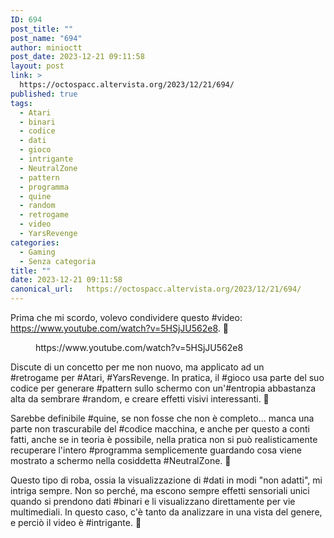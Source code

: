 ```yaml
---
ID: 694
post_title: ""
post_name: "694"
author: minioctt
post_date: 2023-12-21 09:11:58
layout: post
link: >
  https://octospacc.altervista.org/2023/12/21/694/
published: true
tags:
  - Atari
  - binari
  - codice
  - dati
  - gioco
  - intrigante
  - NeutralZone
  - pattern
  - programma
  - quine
  - random
  - retrogame
  - video
  - YarsRevenge
categories:
  - Gaming
  - Senza categoria
title: ""
date: 2023-12-21 09:11:58
canonical_url:   https://octospacc.altervista.org/2023/12/21/694/
---
```

<!-- wp:paragraph -->
<p>Prima che mi scordo, volevo condividere questo #video: <a href="https://www.youtube.com/watch?v=5HSjJU562e8">https://www.youtube.com/watch?v=5HSjJU562e8</a>. 🎥</p>
<!-- /wp:paragraph -->

<!-- wp:paragraph -->
<p></p>
<!-- /wp:paragraph -->

<!-- wp:embed {"url":"https://www.youtube.com/watch?v=5HSjJU562e8","providerNameSlug":"youtube","responsive":true} -->
<figure class="wp-block-embed is-provider-youtube wp-block-embed-youtube"><div class="wp-block-embed__wrapper">
https://www.youtube.com/watch?v=5HSjJU562e8
</div></figure>
<!-- /wp:embed -->

<!-- wp:paragraph -->
<p></p>
<!-- /wp:paragraph -->

<!-- wp:paragraph -->
<p>Discute di un concetto per me non nuovo, ma applicato ad un <br>#retrogame per #Atari, #YarsRevenge. In pratica, il #gioco usa parte del suo codice per generare #pattern sullo schermo con un'#entropia abbastanza alta da sembrare #random, e creare effetti visivi interessanti. 🎇</p>
<!-- /wp:paragraph -->

<!-- wp:paragraph -->
<p>Sarebbe definibile #quine, se non fosse che non è completo... manca una parte non trascurabile del #codice macchina, e anche per questo a conti fatti, anche se in teoria è possibile, nella pratica non si può realisticamente recuperare l'intero #programma semplicemente guardando cosa viene mostrato a schermo nella cosiddetta #NeutralZone. 🧱</p>
<!-- /wp:paragraph -->

<!-- wp:paragraph -->
<p>Questo tipo di roba, ossia la visualizzazione di #dati in modi "non adatti", mi intriga sempre. Non so perché, ma escono sempre effetti sensoriali unici quando si prendono dati #binari e li visualizzano direttamente per vie multimediali. In questo caso, c'è tanto da analizzare in una vista del genere, e perciò il video è #intrigante. 🪬</p>
<!-- /wp:paragraph -->